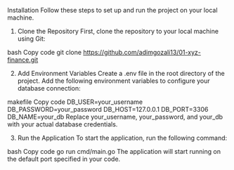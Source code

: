 Installation
Follow these steps to set up and run the project on your local machine.

1. Clone the Repository
First, clone the repository to your local machine using Git:

bash
Copy code
git clone https://github.com/adimgozali13/01-xyz-finance.git

2. Add Environment Variables
Create a .env file in the root directory of the project. Add the following environment variables to configure your database connection:

makefile
Copy code
DB_USER=your_username
DB_PASSWORD=your_password
DB_HOST=127.0.0.1
DB_PORT=3306
DB_NAME=your_db
Replace your_username, your_password, and your_db with your actual database credentials.

3. Run the Application
To start the application, run the following command:

bash
Copy code
go run cmd/main.go
The application will start running on the default port specified in your code.


